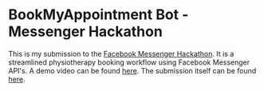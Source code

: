 # BookMyAppointment Bot - Messenger Hackathon

This is my submission to the [Facebook Messenger Hackathon](https://fbmessaging3.devpost.com/).
It is a streamlined physiotherapy booking workflow using Facebook Messenger API's. A demo video
can be found [here](https://youtu.be/voYlKVQmDn0). The submission itself can be found [here](https://devpost.com/software/bookmyappointment-bot).

